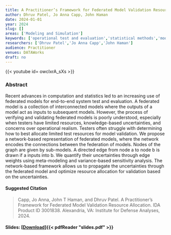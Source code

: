 ```yaml
---
title: A Practitioner’s Framework for Federated Model Validation Resource Allocation
author: Dhruv Patel, Jo Anna Capp, John Haman
date: 2024-01-01
year: 2024
slug: []
areas: ['Modeling and Simulation']
keywords: ['operational test and evaluation','statistical methods','modeling and simulation','federated models','federated M&S']
researchers: ['Dhruv Patel','Jo Anna Capp','John Haman']
audience: Practitioner
venues: DATAWorks
draft: no
---
```


{{< youtube id= owcIxrA_sXs >}}

### Abstract
Recent advances in computation and statistics led to an increasing use of federated models for end-to-end system test and evaluation. A federated model is a collection of interconnected models where the outputs of a model act as inputs to subsequent models. However, the process of verifying and validating federated models is poorly understood, especially when testers have limited resources, knowledge-based uncertainties, and concerns over operational realism. Testers often struggle with determining how to best allocate limited test resources for model validation. We propose a network-based representation of federated models, where the network encodes the connections between the federation of models. Nodes of the graph are given by sub-models. A directed edge from node a to node b is drawn if a inputs into b. We quantify their uncertainties through edge weights using meta-modeling and variance-based sensitivity analysis. The network-based framework allows us to propagate the uncertainties through the federated model and optimize resource allocation for validation based on the uncertainties.

#### Suggested Citation
> Capp, Jo Anna, John T Haman, and Dhruv Patel. A Practitioner’s Framework for Federated Model Validation Resource Allocation. IDA Product ID 3001838. Alexandria, VA: Institute for Defense Analyses, 2024.

#### Slides: [[Download](slides.pdf)]{{< pdfReader "slides.pdf" >}}




